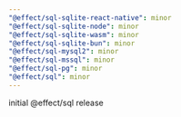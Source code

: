 ```yaml
---
"@effect/sql-sqlite-react-native": minor
"@effect/sql-sqlite-node": minor
"@effect/sql-sqlite-wasm": minor
"@effect/sql-sqlite-bun": minor
"@effect/sql-mysql2": minor
"@effect/sql-mssql": minor
"@effect/sql-pg": minor
"@effect/sql": minor
---
```


initial @effect/sql release
